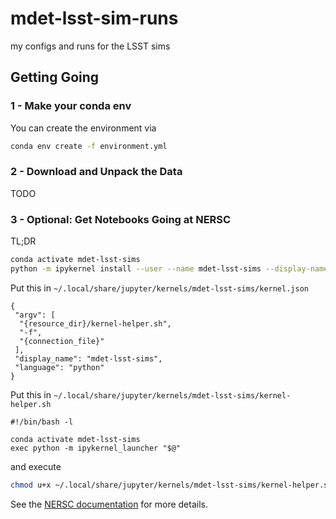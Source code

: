# mdet-lsst-sim-runs

my configs and runs for the LSST sims


## Getting Going

### 1 - Make your conda env

You can create the environment via

```bash
conda env create -f environment.yml
```

### 2 - Download and Unpack the Data

TODO

### 3 - Optional: Get Notebooks Going at NERSC

TL;DR

```bash
conda activate mdet-lsst-sims
python -m ipykernel install --user --name mdet-lsst-sims --display-name mdet-lsst-sims
```

Put this in `~/.local/share/jupyter/kernels/mdet-lsst-sims/kernel.json`

```
{
 "argv": [
  "{resource_dir}/kernel-helper.sh",
  "-f",
  "{connection_file}"
 ],
 "display_name": "mdet-lsst-sims",
 "language": "python"
}
```

Put this in `~/.local/share/jupyter/kernels/mdet-lsst-sims/kernel-helper.sh`

```
#!/bin/bash -l

conda activate mdet-lsst-sims
exec python -m ipykernel_launcher "$@"
```
and execute

```bash
chmod u+x ~/.local/share/jupyter/kernels/mdet-lsst-sims/kernel-helper.sh
```

See the [NERSC documentation](https://docs.nersc.gov/services/jupyter/#conda-environments-as-kernels) for more details.
